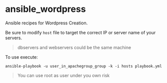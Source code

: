# ansible_wordpress

Ansible recipes for Wordpress Creation.

Be sure to modify `host` file to target the correct IP or server name of your servers. 

> dbservers and webservers could be the same machine

To use execute:
```
ansible-playbook -u user_in_apachegroup_group -k -i hosts playbook.yml
```

> You can use root as user under you own risk



